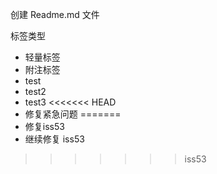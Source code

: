 创建 Readme.md 文件

标签类型

- 轻量标签
- 附注标签
- test
- test2
- test3
<<<<<<< HEAD
- 修复紧急问题
=======
- 修复iss53
- 继续修复 iss53
>>>>>>> iss53
